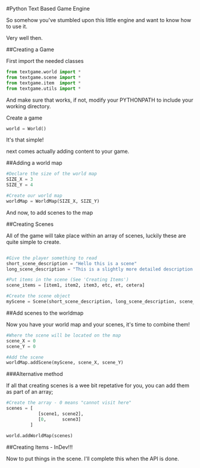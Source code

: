 #Python Text Based Game Engine

So somehow you've stumbled upon this little engine and want to know
how to use it.

Very well then.

##Creating a Game

First import the needed classes

```python
from textgame.world import *
from textgame.scene import *
from textgame.item  import *
from textgame.utils import *
```

And make sure that works, if not, modify your PYTHONPATH to include 
your working directory.

Create a game

```python
world = World()
```

It's that simple!

next comes actually adding content to your game.

##Adding a world map

```python
#Declare the size of the world map
SIZE_X = 3
SIZE_Y = 4

#Create our world map
worldMap = WorldMap(SIZE_X, SIZE_Y)
```

And now, to add scenes to the map

##Creating Scenes

All of the game will take place within an array of scenes, luckily these are quite
simple to create.

```python

#Give the player something to read
short_scene_description = "Hello this is a scene"
long_scene_description = "This is a slightly more detailed description of the scene"

#Put items in the scene (See 'Creating Items')
scene_items = [item1, item2, item3, etc, et, cetera]

#Create the scene object
myScene = Scene(short_scene_description, long_scene_description, scene_items)
```

##Add scenes to the worldmap

Now you have your world map and your scenes, it's time to combine them!

```python
#Where the scene will be located on the map
scene_X = 0
scene_Y = 0

#Add the scene
worldMap.addScene(myScene, scene_X, scene_Y)
```

###Alternative method

If all that creating scenes is a wee bit repetative for you, you can add them as 
part of an array;

```python
#Create the array - 0 means "cannot visit here"
scenes = [
            [scene1, scene2],
            [0,      scene3]
         ]

world.addWorldMap(scenes)
```

##Creating Items - InDev!!!

Now to put things in the scene.
I'll complete this when the API is done. 
